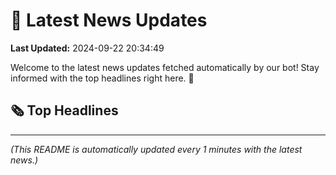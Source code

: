 # 📰 Latest News Updates
**Last Updated:** 2024-09-22 20:34:49

Welcome to the latest news updates fetched automatically by our bot! Stay informed with the top headlines right here. 🚀

## 🗞️ Top Headlines

---
*(This README is automatically updated every 1 minutes with the latest news.)*
